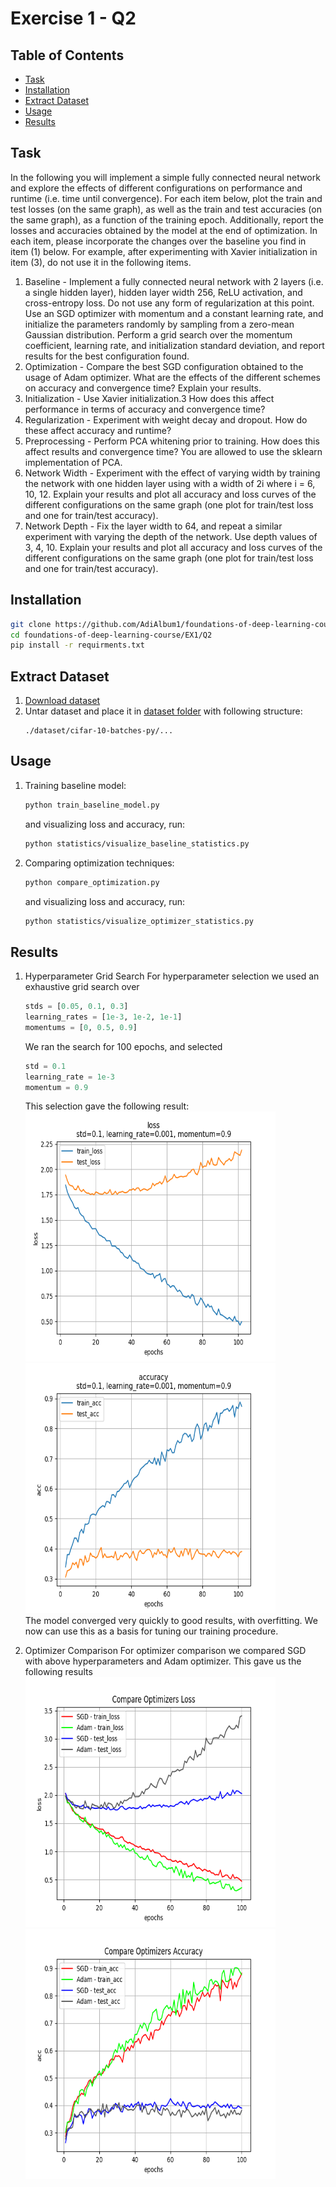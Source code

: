 # Exercise 1 - Q2

## Table of Contents

- [Task](#task)
- [Installation](#installation)
- [Extract Dataset](#extract_dataset)
- [Usage](#usage)
- [Results](#results)

## Task

In the following you will implement a simple fully connected neural network and explore the effects
of different configurations on performance and runtime (i.e. time until convergence). For each item
below, plot the train and test losses (on the same graph), as well as the train and test accuracies (on
the same graph), as a function of the training epoch. Additionally, report the losses and accuracies
obtained by the model at the end of optimization. In each item, please incorporate the changes over
the baseline you find in item (1) below. For example, after experimenting with Xavier initialization
in item (3), do not use it in the following items.
1. Baseline - Implement a fully connected neural network with 2 layers (i.e. a single hidden
layer), hidden layer width 256, ReLU activation, and cross-entropy loss. Do not use any
form of regularization at this point. Use an SGD optimizer with momentum and a constant
learning rate, and initialize the parameters randomly by sampling from a zero-mean Gaussian distribution. Perform a grid search over the momentum coefficient, learning rate, and
initialization standard deviation, and report results for the best configuration found.
2. Optimization - Compare the best SGD configuration obtained to the usage of Adam optimizer. What are the effects of the different schemes on accuracy and convergence time?
Explain your results.
3. Initialization - Use Xavier initialization.3 How does this affect performance in terms of
accuracy and convergence time?
4. Regularization - Experiment with weight decay and dropout. How do these affect accuracy
and runtime?
5. Preprocessing - Perform PCA whitening prior to training. How does this affect results and
convergence time? You are allowed to use the sklearn implementation of PCA.
6. Network Width - Experiment with the effect of varying width by training the network with
one hidden layer using with a width of 2i where i = 6, 10, 12. Explain your results and plot
all accuracy and loss curves of the different configurations on the same graph (one plot for
train/test loss and one for train/test accuracy).
7. Network Depth - Fix the layer width to 64, and repeat a similar experiment with varying the
depth of the network. Use depth values of 3, 4, 10. Explain your results and plot all accuracy
and loss curves of the different configurations on the same graph (one plot for train/test loss
and one for train/test accuracy).


## Installation
```sh
git clone https://github.com/AdiAlbum1/foundations-of-deep-learning-course/
cd foundations-of-deep-learning-course/EX1/Q2
pip install -r requirments.txt
```

## Extract Dataset

1. [Download dataset](https://www.cs.toronto.edu/~kriz/cifar-10-python.tar.gz)
2. Untar dataset and place it in [dataset folder](./dataset) with following structure:
    ```
    ./dataset/cifar-10-batches-py/...
    ```

## Usage
1. Training baseline model:
    ```sh
    python train_baseline_model.py
    ```
    and visualizing loss and accuracy, run:
    ```sh
    python statistics/visualize_baseline_statistics.py
    ```
2. Comparing optimization techniques:
    ```sh
    python compare_optimization.py
    ```
    and visualizing loss and accuracy, run:
    ```sh
    python statistics/visualize_optimizer_statistics.py
    ```

## Results
1. Hyperparameter Grid Search
	For hyperparameter selection we used an exhaustive grid search over
    ```python
    stds = [0.05, 0.1, 0.3]
    learning_rates = [1e-3, 1e-2, 1e-1]
    momentums = [0, 0.5, 0.9]
    ```
    We ran the search for 100 epochs, and selected
    ```python
    std = 0.1
    learning_rate = 1e-3
    momentum = 0.9
    ```
    This selection gave the following result:
    <br/>
    <img src="statistics/results/baseline/hyperparameters_loss.png" width="400" height="400">
    <img src="statistics/results/baseline/hyperparameters_acc.png" width="400" height="400">
    <br/>
    The model converged very quickly to good results, with overfitting.
    We now can use this as a basis for tuning our training procedure.

2. Optimizer Comparison
    For optimizer comparison we compared SGD with above hyperparameters and Adam optimizer.
    This gave us the following results
    <br/>
    <img src="statistics/results/optimization/loss.png" width="400" height="400">
    <img src="statistics/results/optimization/acc.png" width="400" height="400">
    <br/>